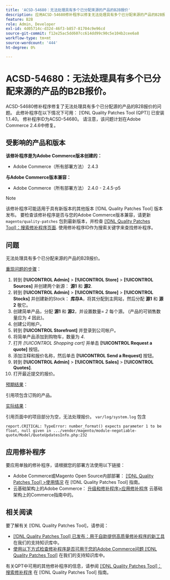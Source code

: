 ```yaml
---
title: 'ACSD-54680：无法处理具有多个已分配来源的产品的B2B报价'
description: 应用ACSD-54680修补程序以修复无法处理具有多个已分配来源的产品的B2B报价的Adobe Commerce问题。
feature: B2B
role: Admin, Developer
exl-id: 4d05714c-d32d-46f3-b857-81704c9e96cd
source-git-commit: f12e25ac5dd607cc614dd99c90c5e104b2cee6a8
workflow-type: tm+mt
source-wordcount: '444'
ht-degree: 0%

---
```


# ACSD-54680：无法处理具有多个已分配来源的产品的B2B报价。

ACSD-54680修补程序修复了无法处理具有多个已分配源的产品的B2B报价的问题。 此修补程序在以下情况下可用： [!DNL Quality Patches Tool (QPT)] 已安装1.1.40。 修补程序ID为ACSD-54680。 请注意，该问题计划在Adobe Commerce 2.4.6中修复。

## 受影响的产品和版本

**该修补程序是为Adobe Commerce版本创建的：**

* Adobe Commerce（所有部署方法） 2.4.3

**与Adobe Commerce版本兼容：**

* Adobe Commerce（所有部署方法） 2.4.0 - 2.4.5-p5

>[!NOTE]
>
>该修补程序可能适用于具有新版本的其他版本 [!DNL Quality Patches Tool] 版本发布。 要检查该修补程序是否与您的Adobe Commerce版本兼容，请更新 `magento/quality-patches` 包到最新版本，并检查 [[!DNL Quality Patches Tool]：搜索修补程序页面](https://experienceleague.adobe.com/tools/commerce-quality-patches/index.html). 使用修补程序ID作为搜索关键字来查找修补程序。

## 问题

无法处理具有多个已分配来源的产品的B2B报价。

<u>重现问题的步骤</u>：

1. 转到 **[!UICONTROL Admin]** > **[!UICONTROL Store]** > **[!UICONTROL Sources]** 并创建两个新源： **源1** 和 **源2**.
1. 转到 **[!UICONTROL Admin]** > **[!UICONTROL Store]** > **[!UICONTROL Stocks]** 并创建新的Stock： **库存A**，将其分配到主网站，然后分配 **源1** 和 **源2** 敬它。
1. 创建简单产品，分配 **源1** 和 **源2**，并设置数量= *2* 每个源。 (产品的可销售数量应为 *4* 因此)。
1. 创建公司帐户。
1. 转到 **[!UICONTROL Storefront]** 并登录到公司帐户。
1. 将简单产品添加到购物车，数量为 *4*.
1. 打开 *[!UICONTROL Shopping cart]* 并单击 **[!UICONTROL Request a quote]** 按钮。
1. 添加注释和报价名称，然后单击 **[!UICONTROL Send a Request]** 按钮。
1. 转到 **[!UICONTROL Admin]** > **[!UICONTROL Sales]** > **[!UICONTROL Quotes]**.
1. 打开最近提交的报价。

<u>预期结果</u>：

引用项包含订购的产品。

<u>实际结果</u>：

引用页面中的项目部分为空，无法处理报价。
`var/log/system.log` 包含

```
report.CRITICAL: TypeError: number_format() expects parameter 1 to be float, null given in .../vendor/magento/module-negotiable-quote/Model/QuoteUpdatesInfo.php:232
```

## 应用修补程序

要应用单独的修补程序，请根据您的部署方法使用以下链接：

* Adobe Commerce或Magento Open Source内部部署： [[!DNL Quality Patches Tool] >使用情况](https://experienceleague.adobe.com/docs/commerce-operations/tools/quality-patches-tool/usage.html) 在 [!DNL Quality Patches Tool] 指南。
* 云基础架构上的Adobe Commerce： [升级和修补程序>应用修补程序](https://experienceleague.adobe.com/docs/commerce-cloud-service/user-guide/develop/upgrade/apply-patches.html) 云基础架构上的Commerce指南中的。

## 相关阅读

要了解有关 [!DNL Quality Patches Tool]，请参阅：

* [[!DNL Quality Patches Tool] 已发布：用于自助提供高质量修补程序的新工具](/help/announcements/adobe-commerce-announcements/magento-quality-patches-released-new-tool-to-self-serve-quality-patches.md) 在我们的支持知识库中。
* [使用以下方式检查修补程序是否可用于您的Adobe Commerce问题 [!DNL Quality Patches Tool]](/help/support-tools/patches-available-in-qpt-tool/check-patch-for-magento-issue-with-magento-quality-patches.md) 在我们的支持知识库中。

有关QPT中可用的其他修补程序的信息，请参阅 [[!DNL Quality Patches Tool]：搜索修补程序](https://experienceleague.adobe.com/tools/commerce-quality-patches/index.html) 在 [!DNL Quality Patches Tool] 指南。
